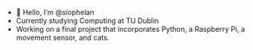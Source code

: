 - 👋 Hello, I’m @siophelan
- Currently studying Computing at TU Dublin
- Working on a final project that incorporates Python, a Raspberry Pi, a movement sensor, and cats.

<!---
siophelan/siophelan is a ✨ special ✨ repository because its `README.md` (this file) appears on your GitHub profile.
You can click the Preview link to take a look at your changes.
--->

